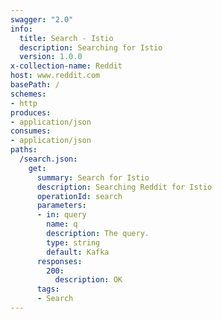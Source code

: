 ```yaml
---
swagger: "2.0"
info:
  title: Search - Istio
  description: Searching for Istio
  version: 1.0.0
x-collection-name: Reddit
host: www.reddit.com
basePath: /
schemes:
- http
produces:
- application/json
consumes:
- application/json
paths:
  /search.json:
    get:
      summary: Search for Istio
      description: Searching Reddit for Istio
      operationId: search
      parameters:
      - in: query
        name: q
        description: The query.
        type: string
        default: Kafka
      responses:
        200:
          description: OK
      tags:
      - Search
---
```

